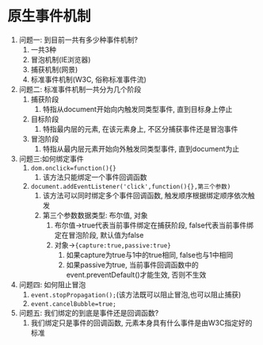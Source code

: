 # 原生事件机制

1. 问题一: 到目前一共有多少种事件机制?
   1. 一共3种
   2. 冒泡机制(IE浏览器)
   3. 捕获机制(网景)
   4. 标准事件机制(W3C, 俗称标准事件流)
2. 问题二: 标准事件机制一共分为几个阶段
   1. 捕获阶段
      1. 特指从document开始向内触发同类型事件, 直到目标身上停止
   2. 目标阶段
      1. 特指最内层的元素, 在该元素身上, 不区分捕获事件还是冒泡事件
   3. 冒泡阶段
      1. 特指从最内层元素开始向外触发同类型事件, 直到document为止
3. 问题三:如何绑定事件
   1. `dom.onclick=function(){}`
      1. 该方法只能绑定一个事件回调函数
   2. `document.addEventListener('click',function(){},第三个参数)`
      1. 该方法可以同时绑定多个事件回调函数, 触发顺序根据绑定顺序依次触发
      2. 第三个参数数据类型: 布尔值, 对象
         1. 布尔值->true代表当前事件绑定在捕获阶段, false代表当前事件绑定在冒泡阶段, 默认值为false
         2. 对象->`{capture:true,passive:true}`
            1. 如果capture为true与1中的true相同, false也与1中相同
            2. 如果passive为true, 当前事件回调函数中的event.preventDefault()才能生效, 否则不生效
4. 问题四: 如何阻止冒泡
   1. `event.stopPropagation();`(该方法既可以阻止冒泡,也可以阻止捕获)
   2. `event.cancelBubble=true;`
5. 问题五: 我们绑定的到底是事件还是回调函数?
   1. 我们绑定只是事件的回调函数, 元素本身具有什么事件是由W3C指定好的标准

